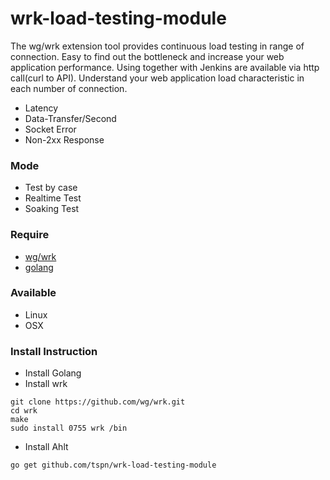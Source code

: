 ﻿# wrk-load-testing-module
The wg/wrk extension tool provides continuous load testing in range of connection. Easy to find out the bottleneck and increase your web application performance. Using together with Jenkins are available via http call(curl to API). Understand your web application load characteristic in each number of connection.

* Latency
* Data-Transfer/Second
* Socket Error
* Non-2xx Response

### Mode
* Test by case
* Realtime Test
* Soaking Test

### Require
* [wg/wrk](https://github.com/wg/wrk)
* [golang](https://golang.org/)

### Available
* Linux
* OSX

### Install Instruction
* Install Golang
* Install wrk
```
git clone https://github.com/wg/wrk.git
cd wrk
make
sudo install 0755 wrk /bin
```
* Install Ahlt
```
go get github.com/tspn/wrk-load-testing-module
```
